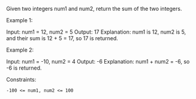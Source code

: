 Given two integers num1 and num2, return the sum of the two integers.

 

Example 1:

Input: num1 = 12, num2 = 5
Output: 17
Explanation: num1 is 12, num2 is 5, and their sum is 12 + 5 = 17, so 17 is returned.

Example 2:

Input: num1 = -10, num2 = 4
Output: -6
Explanation: num1 + num2 = -6, so -6 is returned.

 

Constraints:

    -100 <= num1, num2 <= 100

